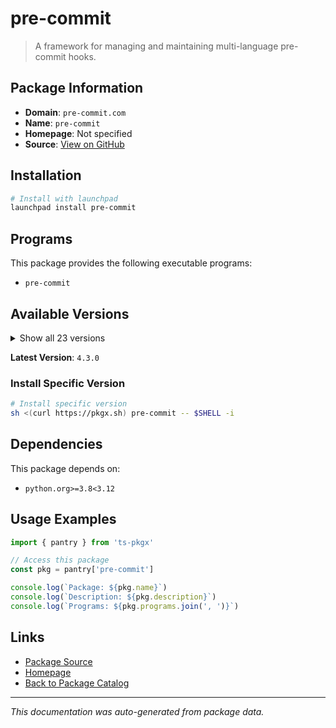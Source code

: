# pre-commit

> A framework for managing and maintaining multi-language pre-commit hooks.

## Package Information

- **Domain**: `pre-commit.com`
- **Name**: `pre-commit`
- **Homepage**: Not specified
- **Source**: [View on GitHub](https://github.com/pkgxdev/pantry/tree/main/projects/pre-commit.com/package.yml)

## Installation

```bash
# Install with launchpad
launchpad install pre-commit
```

## Programs

This package provides the following executable programs:

- `pre-commit`

## Available Versions

<details>
<summary>Show all 23 versions</summary>

- `4.3.0`, `4.2.0`, `4.1.0`, `4.0.1`, `4.0.0`
- `3.8.0`, `3.7.1`, `3.7.0`, `3.6.2`, `3.6.1`
- `3.6.0`, `3.5.0`, `3.4.0`, `3.3.3`, `3.3.2`
- `3.3.1`, `3.3.0`, `3.2.2`, `3.2.1`, `3.2.0`
- `3.1.1`, `3.1.0`, `3.0.4`

</details>

**Latest Version**: `4.3.0`

### Install Specific Version

```bash
# Install specific version
sh <(curl https://pkgx.sh) pre-commit -- $SHELL -i
```

## Dependencies

This package depends on:

- `python.org>=3.8<3.12`

## Usage Examples

```typescript
import { pantry } from 'ts-pkgx'

// Access this package
const pkg = pantry['pre-commit']

console.log(`Package: ${pkg.name}`)
console.log(`Description: ${pkg.description}`)
console.log(`Programs: ${pkg.programs.join(', ')}`)
```

## Links

- [Package Source](https://github.com/pkgxdev/pantry/tree/main/projects/pre-commit.com/package.yml)
- [Homepage](#)
- [Back to Package Catalog](../../package-catalog.md)

---

*This documentation was auto-generated from package data.*
